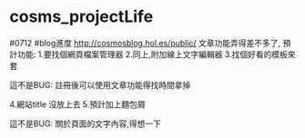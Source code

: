 ﻿# cosms_projectLife
#0712 #blog進度
http://cosmosblog.hol.es/public/
文章功能弄得差不多了,
預計功能:
1.要找個網頁檔案管理器
2.同上,附加線上文字編輯器
3.找個好看的模板來套

這不是BUG: 註冊後可以使用文章功能得找時間拿掉

4.網站title 沒放上去
5.預計加上麵包屑

這不是BUG: 關於頁面的文字內容,得想一下
